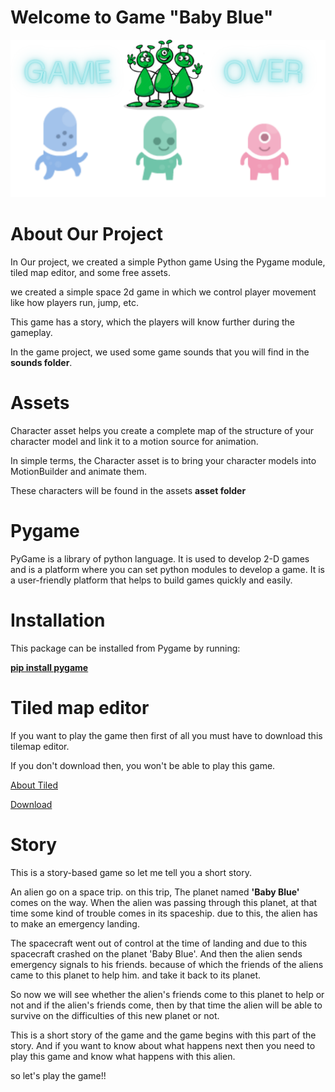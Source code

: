# Welcome to Game "Baby Blue"

![Game Image](https://github.com/Enjoy0099/py_game/blob/82450c9fa25834775c74e2f0b8710a0518318f34/imges/END.png)

# About Our Project

In Our project, we created a simple Python game Using the Pygame module, tiled map editor, and some free assets.

we created a simple space 2d game in which we control player movement like how players run, jump, etc.

This game has a story, which the players will know further during the gameplay.

In the game project, we used some game sounds that you will find in the **sounds folder**.

# Assets

Character asset helps you create a complete map of the structure of your character model and link it to a motion source for animation. 

In simple terms, the Character asset is to bring your character models into MotionBuilder and animate them.

These characters will be found in the assets **asset folder**

# Pygame

PyGame is a library of python language. It is used to develop 2-D games and is a platform where you can set python modules to develop a game. It is a user-friendly platform that helps to build games quickly and easily. 

# Installation

This package can be installed from Pygame by running:

**[pip install pygame]()**

# Tiled map editor

If you want to play the game then first of all you must have to download this tilemap editor.

If you don't download then, you won't be able to play this game.

[About Tiled](https://doc.mapeditor.org/en/stable/manual/introduction/)

[Download](https://www.mapeditor.org/download.html)

# Story
This is a story-based game so let me tell you a short story.

An alien go on a space trip. on this trip, The planet named **'Baby Blue'** comes on the way. When the alien was passing through this planet, at that time some kind of trouble comes in its spaceship. due to this, the alien has to make an emergency landing. 

The spacecraft went out of control at the time of landing and due to this spacecraft crashed on the planet 'Baby Blue'. And then the alien sends emergency signals to his friends. because of which the friends of the aliens came to this planet to help him. and take it back to its planet.

So now we will see whether the alien's friends come to this planet to help or not and if the alien's friends come, then by that time the alien will be able to survive on the difficulties of this new planet or not.

This is a short story of the game and the game begins with this part of the story. And if you want to know about what happens next then you need to play this game and know what happens with this alien.

so let's play the game!!

